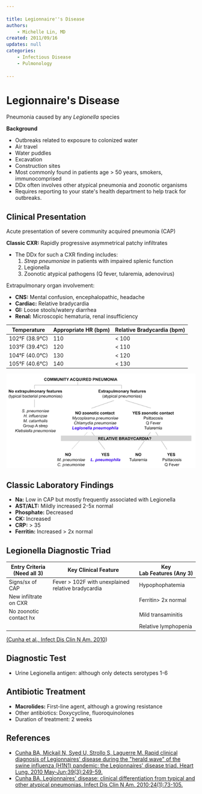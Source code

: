 ```yaml
---

title: Legionnaire''s Disease
authors:
    - Michelle Lin, MD
created: 2011/09/16
updates: null
categories:
    - Infectious Disease
    - Pulmonology

---
```




# Legionnaire's Disease

Pneumonia caused by any *Legionella* species

**Background**

-   Outbreaks related to exposure to colonized water
  - Air travel
  - Water puddles
  - Excavation
  - Construction sites
-   Most commonly found in patients age &gt; 50 years, smokers, immunocomprised
-   DDx often involves other atypical pneumonia and zoonotic organisms 
-   Requires reporting to your state's health department to help track for outbreaks.

## Clinical Presentation

Acute presentation of severe community acquired pneumonia (CAP) 

**Classic CXR:** Rapidly progressive asymmetrical patchy infiltrates
-  The DDx for such a CXR finding includes: 
    1.  *Strep pneumoniae* in patients with impaired splenic function 
    2.  Legionella
    3.  Zoonotic atypical pathogens (Q fever, tularemia, adenovirus)

Extrapulmonary organ involvement:
-   **CNS:** Mental confusion, encephalopathic, headache
-   **Cardiac:** Relative bradycardia
-   **GI:** Loose stools/watery diarrhea
-   **Renal:** Microscopic hematuria, renal insufficiency 

| Temperature    | Appropriate HR (bpm) | Relative Bradycardia (bpm)|
|----------------|----------------|----------------------|
| 102°F (38.9°C) | 110        | &lt; 100         |
| 103°F (39.4°C) | 120            | &lt; 110             |
| 104°F (40.0°C) | 130            | &lt; 120             |
| 105°F (40.6°C) | 140            | &lt; 130             |

![](image-1.png)

## Classic Laboratory Findings

-   **Na:** Low in CAP but mostly frequently associated with Legionella 
-   **AST/ALT:** Mildly increased 2-5x normal
-   **Phosphate:** Decreased
-   **CK:** Increased
-   **CRP:** &gt; 35
-   **Ferritin:** Increased &gt; 2x normal 

## Legionella Diagnostic Triad

| **Entry Criteria (Need all 3)**            | **Key Clinical Feature**  | **Key Lab Features (Any 3)**                 |
|------------------------|-----------------------|------------------------|
| Signs/sx of CAP        | Fever &gt; 102F with  unexplained  relative bradycardia   | Hypophophatemia        |
| New infiltrate on CXR  |                       | Ferritin&gt; 2x normal |
| No zoonotic contact hx |                       | Mild transaminitis     |
|                        |                       | Relative lymphopenia   |

[(](http://www.ncbi.nlm.nih.gov/pubmed/?term=20457348)[Cunha et al., Infect Dis Clin N Am. 2010](http://www.ncbi.nlm.nih.gov/pubmed/?term=20171547))

## Diagnostic Test

-   Urine Legionella antigen: although only detects serotypes 1-6

## Antibiotic Treatment

-   **Macrolides:** First-line agent, although a growing resistance
-   Other antibiotics: Doxycycline, fluoroquinolones 
-   Duration of treatment: 2 weeks

## References

-   [Cunha BA, Mickail N, Syed U, Strollo S, Laguerre M. Rapid clinical diagnosis of Legionnaires' disease during the "herald wave" of the swine influenza (H1N1) pandemic: the Legionnaires' disease triad. Heart Lung. 2010 May-Jun;39(3):249-59.](http://www.ncbi.nlm.nih.gov/pubmed/?term=20457348)
-   [Cunha BA. Legionnaires' disease: clinical differentiation from typical and other atypical pneumonias. Infect Dis Clin N Am. 2010;24(1):73-105.](http://www.ncbi.nlm.nih.gov/pubmed/?term=20171547)
